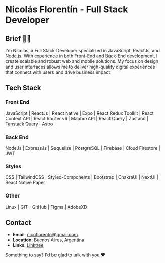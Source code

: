 # Nicolás Florentín - Full Stack Developer

## Brief 🙋‍♂️  
I'm Nicolás, a Full Stack Developer specialized in JavaScript, ReactJs, and Node.js. With experience in both Front-End and Back-End development, I create scalable and robust web and mobile solutions. My focus on design and user interfaces allows me to deliver high-quality digital experiences that connect with users and drive business impact.

## Tech Stack  

### **Front End**  
JavaScript | ReactJs | React Native | Expo | React Redux Toolkit | React Context API | React Router v6 | MapboxAPI | React Query | Zustand | Tanstack Query | Astro

### **Back End**  
NodeJs | ExpressJs | Sequelize | PostgreSQL | Firebase | Cloud Firestore | JWT  

### **Styles**  
CSS | TailwindCSS | Styled-Components | Bootstrap | ChakraUI | NextUI | React Native Paper  

### **Other**  
Linux | GIT - GitHub | Figma | AdobeXD

## Contact  
- **Email**: nicoflorentn@gmail.com
- **Location**: Buenos Aires, Argentina
- **Links**: [Linktree](https://linktr.ee/qflorent)  

Something to say? I'd be glad to talk with you ❤ 